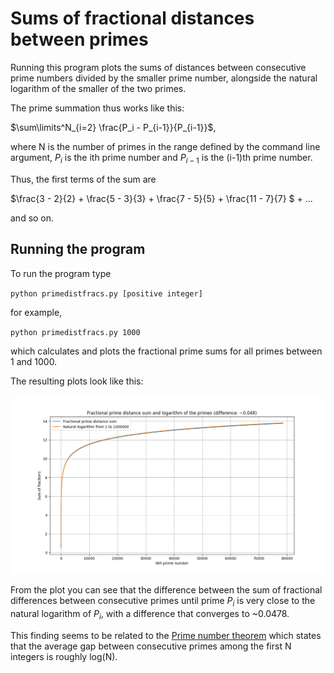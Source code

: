 # Sums of fractional distances between primes #

Running this program plots the sums of distances between consecutive prime numbers divided by the smaller prime number, alongside the natural logarithm of the smaller of the two primes.

The prime summation thus works like this:

$\sum\limits^N_{i=2} \frac{P_i - P_{i-1}}{P_{i-1}}$,

where N is the number of primes in the range defined by the command line argument, $P_i$ is the ith prime number and $P_{i-1}$ is the (i-1)th prime number. 

Thus, the first terms of the sum are

$\frac{3 - 2}{2} + \frac{5 - 3}{3} + \frac{7 - 5}{5} + \frac{11 - 7}{7} $ + ...

and so on.

## Running the program ##

To run the program type

`python primedistfracs.py [positive integer]`

for example,

`python primedistfracs.py 1000`

which calculates and plots the fractional prime sums for all primes between 1 and 1000. 

The resulting plots look like this: 

![Fractional prime difference sum plot](fracsumplot.png)

From the plot you can see that the difference between the sum of fractional differences between consecutive primes until prime $P_i$ is very close to the natural logarithm of $P_i$, with a difference that converges to ~0.0478. 

This finding seems to be related to the [Prime number theorem](https://en.wikipedia.org/wiki/Prime_number_theorem) which states that the average gap between consecutive primes among the first N integers is roughly log(N).

